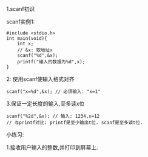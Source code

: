 1.scanf初识

scanf实例1:

```
#include <stdio.h>
int main(void){
	int x;
	// &x: 取地址x
	scanf("%d",&x);
	printf("输入的数据为%d",x);
}
```

2: 使用scanf使输入格式对齐

```
scanf("x=%d",&x); // 必须输入: "x=1"
```

3.保证一定长度的输入,至多读x位

```
scanf("%2d",&x); // 输入: 1234,x=12
// 与printf对比: printf是至少输出t位. scanf是至多读t位.
```

小练习:

1.接收用户输入的整数,并打印到屏幕上.

